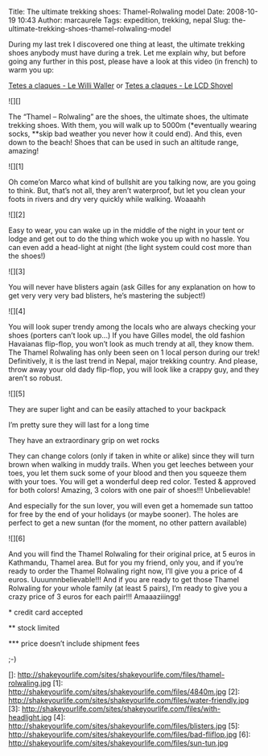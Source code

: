 Title: The ultimate trekking shoes: Thamel-Rolwaling model
Date: 2008-10-19 10:43
Author: marcaurele
Tags: expedition, trekking, nepal
Slug: the-ultimate-trekking-shoes-thamel-rolwaling-model

During my last trek I discovered one thing at least, the ultimate
trekking shoes anybody must have during a trek. Let me explain why, but
before going any further in this post, please have a look at this video
(in french) to warm you up:  

[Tetes a claques - Le Willi Waller][] or [Tetes a claques - Le LCD
Shovel][]

![][]

The “Thamel – Rolwaling” are the shoes, the ultimate shoes, the ultimate
trekking shoes. With them, you will walk up to 5000m (\*eventually
wearing socks, \*\*skip bad weather you never how it could end). And
this, even down to the beach! Shoes that can be used in such an altitude
range, amazing!

![][1]

Oh come’on Marco what kind of bullshit are you talking now, are you
going to think. But, that’s not all, they aren’t waterproof, but let you
clean your foots in rivers and dry very quickly while walking. Woaaahh

![][2]

Easy to wear, you can wake up in the middle of the night in your tent or
lodge and get out to do the thing which woke you up with no hassle. You
can even add a head-light at night (the light system could cost more
than the shoes!)

![][3]

You will never have blisters again (ask Gilles for any explanation on
how to get very very very bad blisters, he’s mastering the subject!)

![][4]

You will look super trendy among the locals who are always checking your
shoes (porters can’t look up...) If you have Gilles model, the old
fashion Havaianas flip-flop, you won’t look as much trendy at all, they
know them. The Thamel Rolwaling has only been seen on 1 local person
during our trek! Definitively, it is the last trend in Nepal, major
trekking country. And please, throw away your old dady flip-flop, you
will look like a crappy guy, and they aren’t so robust.

![][5]

They are super light and can be easily attached to your backpack  

I’m pretty sure they will last for a long time  

They have an extraordinary grip on wet rocks  

They can change colors (only if taken in white or alike) since they will
turn brown when walking in muddy trails. When you get leeches between
your toes, you let them suck some of your blood and then you squeeze
them with your toes. You will get a wonderful deep red color. Tested &
approved for both colors! Amazing, 3 colors with one pair of shoes!!!
Unbelievable!  

And especially for the sun lover, you will even get a homemade sun
tattoo for free by the end of your holidays (or maybe sooner). The holes
are perfect to get a new suntan (for the moment, no other pattern
available)

![][6]

And you will find the Thamel Rolwaling for their original price, at 5
euros in Kathmandu, Thamel area. But for you my friend, only you, and if
you’re ready to order the Thamel Rolwaling right now, I’ll give you a
price of 4 euros. Uuuunnnbelievable!!! And if you are ready to get those
Thamel Rolwaling for your whole family (at least 5 pairs), I’m ready to
give you a crazy price of 3 euros for each pair!!! Amaaaziiingg!

\* credit card accepted  

\*\* stock limited  

\*\*\* price doesn’t include shipment fees  

;-)

  [Tetes a claques - Le Willi Waller]: http://www.tetesaclaques.tv/video.php?vid=30
  [Tetes a claques - Le LCD Shovel]: http://www.tetesaclaques.tv/video.php?vid=42
  []: http://shakeyourlife.com/sites/shakeyourlife.com/files/thamel-rolwaling.jpg
  [1]: http://shakeyourlife.com/sites/shakeyourlife.com/files/4840m.jpg
  [2]: http://shakeyourlife.com/sites/shakeyourlife.com/files/water-friendly.jpg
  [3]: http://shakeyourlife.com/sites/shakeyourlife.com/files/with-headlight.jpg
  [4]: http://shakeyourlife.com/sites/shakeyourlife.com/files/blisters.jpg
  [5]: http://shakeyourlife.com/sites/shakeyourlife.com/files/bad-fliflop.jpg
  [6]: http://shakeyourlife.com/sites/shakeyourlife.com/files/sun-tun.jpg
